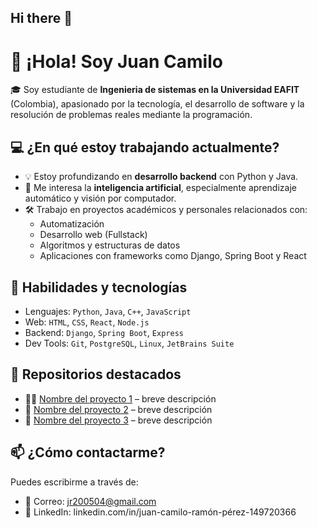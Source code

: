 ## Hi there 👋

# 👋 ¡Hola! Soy Juan Camilo 

🎓 Soy estudiante de **Ingenieria de sistemas en la Universidad EAFIT** (Colombia), apasionado por la tecnología, el desarrollo de software y la resolución de problemas reales mediante la programación.

## 💻 ¿En qué estoy trabajando actualmente?

- 💡 Estoy profundizando en **desarrollo backend** con Python y Java.
- 🧠 Me interesa la **inteligencia artificial**, especialmente aprendizaje automático y visión por computador.
- 🛠️ Trabajo en proyectos académicos y personales relacionados con:
  - Automatización
  - Desarrollo web (Fullstack)
  - Algoritmos y estructuras de datos
  - Aplicaciones con frameworks como Django, Spring Boot y React

## 🚀 Habilidades y tecnologías

- Lenguajes: `Python`, `Java`, `C++`, `JavaScript`
- Web: `HTML`, `CSS`, `React`, `Node.js`
- Backend: `Django`, `Spring Boot`, `Express`
- Dev Tools: `Git`, `PostgreSQL`, `Linux`, `JetBrains Suite`

## 📂 Repositorios destacados

- 👨‍💻 [Nombre del proyecto 1](enlace) – breve descripción
- 🤖 [Nombre del proyecto 2](enlace) – breve descripción
- 🔧 [Nombre del proyecto 3](enlace) – breve descripción

## 📫 ¿Cómo contactarme?

Puedes escribirme a través de:

- 📧 Correo: jr200504@gmail.com
- 💼 LinkedIn: linkedin.com/in/juan-camilo-ramón-pérez-149720366


